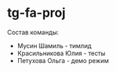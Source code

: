 # tg-fa-proj

Состав команды:
* Мусин Шамиль - тимлид
* Красильникова Юлия - тесты
* Петухова Ольга - демо режим
